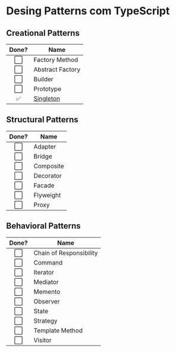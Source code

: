 # Desing Patterns com TypeScript 

## Creational Patterns
  Done? | Name
  :---:| ---
  ⬜️| Factory Method
  ⬜️| Abstract Factory
  ⬜️| Builder
  ⬜️| Prototype
  ✅| [Singleton](https://github.com/cleisonsousa/ts-design-patterns/treemaster/src/creational-patterns/singleton)



## Structural Patterns
  Done? | Name
  :---:| ---
  ⬜️| Adapter
  ⬜️| Bridge
  ⬜️| Composite
  ⬜️| Decorator
  ⬜️| Facade
  ⬜️| Flyweight
  ⬜️| Proxy

## Behavioral Patterns
Done? | Name
:---:| ---
⬜️| Chain of Responsibility
⬜️| Command
⬜️| Iterator
⬜️| Mediator
⬜️| Memento
⬜️| Observer
⬜️| State
⬜️| Strategy
⬜️| Template Method
⬜️| Visitor
